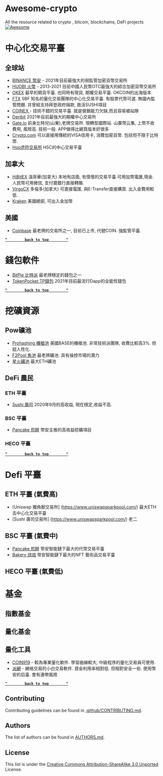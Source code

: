 # Awesome-crypto
All the resource related to crypto , bitcoin,  blockchains, DeFi projects
[![Awesome](https://cdn.rawgit.com/sindresorhus/awesome/d7305f38d29fed78fa85652e3a63e154dd8e8829/media/badge.svg)](https://github.com/9cat/awesome-crypto) 



# 中心化交易平臺

## 全球站
- [BINANCE 幣安](https://www.binance.com/zh-CN/register?ref=ZYWF115V) -  2021年目前最強大的弱監管加密貨幣交易所
- [HUOBI   火幣](https://www.huobi.pe/zh-cn/topic/invited/?invite_code=48b53) -  2013-2021 目前中國人民幣OTC最強大的綜合加密貨幣交易所
- [OKEX](https://www.okex.com/join/1889195) 最早的期貨平臺. 也同時有現貨, 期權交易平臺. OKCOIN的出海版本.
- [FTX](https://ftx.com/#a=9cat) SBF 知名的量化交易團隊的中心化交易平臺. 有股票代幣可選. 無國內監管問題. 并曾經支持拜登政府捐款, 救活SUSHI項目
- [COINEX ](https://www.coinex.com/register?refer_code=pkz6r) - 技術不錯的交易平臺. 就是營銷能力欠缺,而且容易被站隊
- [Deribit](https://www.deribit.com/reg-5649.1758) 2021年目前最強大的期權中心交易所
- [Gate.io](https://www.gate.io/signup/33847) 前身比特兒(山東),老牌交易所. 現轉型國際站. 山寨幣云集, 上幣不收費用, 風險高. 技術一般. APP做得比網頁版本好很多
- [Crypto.com](https://platinum.crypto.com/r/3tcr8uhpn6) 可以直接用傳統的VISA信用卡, 消費加密貨幣. 包括但不限于比特幣.
- [Hoo虎符交易所](https://www.hoo.co/friends/28538831?localeLang=zh-hans&) HSC的中心交易平臺

## 加拿大
- [HiBitEX](https://www.hibitex.com/zh_CN/register?inviteCode=WTTLLZT) 溫哥華(加拿大) 本地有店面, 有情懷的交易平臺.可用加幣電匯,現金. 人民幣可用微信, 支付寶銀行直接轉賬. 
- [VirgoCX](https://www.virgocx.ca/page#/register?code=o97aZr0d) 多倫多(加拿大) 可直接電匯, 與E-Transfer直接購買. 出入金費用較低. 
- [Kraken](https://www.kraken.com) 美國總部, 可出入金加幣


## 美國
- [Coinbase](https://www.coinbase.com/join/temple) 最老牌的交易所之一, 目前已上市, 代號COIN.  強監管平臺.
 


**[`^        back to top        ^`](#)**


# 錢包軟件
- [BitPie 比特派](https://bitpie.com/loan/index.html?code=YQS0RF)  最老牌穩定的錢包之一    
- [TokenPocket TP錢包](https://www.tokenpocket.pro/) 2021年目前最流行Dapp的全能性錢包

**[`^        back to top        ^`](#)**


# 挖礦資源
## Pow礦池
- [Prohashing 機槍池](https://prohashing.com?r=DOI2NMGK)   美國BASE的機槍池. 非常技術派團隊, 收費比較高3%. 但挺人性化.
- [F2Pool 魚池](https://www.f2pool.com) 最老牌礦池. 具有操控市場的潛力
- [星火礦池](https://www.sparkpool.com/)  最大ETH礦池 

## DeFi 農民
### ETH  平臺
 - [Sushi 壽司](https://app.sushi.com/yield) 2020年9月的高收益, 現在穩定,收益不高. 

### BSC  平臺
 - [Pancake 煎餅](https://pancakeswap.finance/farms)   幣安主推的高收益挖礦項目
 
### HECO 平臺

**[`^        back to top        ^`](#)**



# Defi 平臺
## ETH  平臺 (氣費高)
- [Uniswap 獨角獸交易所] (https://www.uniswapsparkpool.com/)  最大ETH去中心化交易平臺
- [Sushi   壽司交易所] (https://www.uniswapsparkpool.com/)  老二
 
## BSC  平臺 (氣費中)
 - [Pancake 煎餅](https://pancakeswap.finance/) 幣安智能鏈下最大的代幣交易平臺
 - [Bakery  烘焙](https://www.bakeryswap.org/ ) 幣安智能鏈下最大的NFT 藝術品交易平臺
 

## HECO 平臺 (氣費低)


# 基金

## 指數基金


## 量化基金



## 量化工具
- [COIN919](http://zsweb.coin919.pro/Reg.html?code=12996) - 較為專業量化軟件. 學習曲線較大, 中級程序的量化交易員可使用.
- [派網](https://www.pionex.cc/zh-CN/sign/ref/u0j4MLa9) - 網格交易的小白交易軟件. 資金利用率相對低. 但相對安全一些. 使用幣安的后臺. 會有連帶風險



**[`^        back to top        ^`](#)**


## Contributing

Contributing guidelines can be found in [.github/CONTRIBUTING.md](.github/CONTRIBUTING.md).

## Authors

The list of authors can be found in [AUTHORS.md](AUTHORS.md).

## License

This list is under the [Creative Commons Attribution-ShareAlike 3.0 Unported](LICENSE) License.
